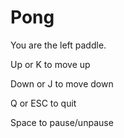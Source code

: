 # Pong

You are the left paddle.

Up or K to move up

Down or J to move down

Q or ESC to quit

Space to pause/unpause
